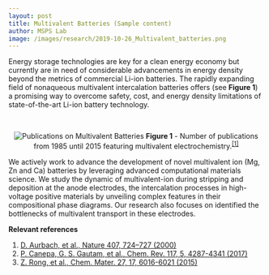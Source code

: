 ```yaml
---
layout: post
title: Multivalent Batteries (Sample content)
author: MSPS Lab
image: /images/research/2019-10-26_Multivalent_batteries.png
---
```


Energy storage technologies are key for a clean energy economy but currently are in need of considerable advancements in energy density beyond the metrics of commercial Li-ion batteries.
The rapidly expanding field of nonaqueous multivalent intercalation batteries offers (see **Figure 1**) a promising way to overcome safety, cost, and energy density limitations of state-of-the-art Li-ion battery technology.

<br>

<p style="text-align:center;">
<img class="center-block" style="margin:auto;" src="/images/research/Mgbatteries.jpeg" alt="Publications on Multivalent Batteries"/>
<b>Figure 1</b> - Number of publications from 1985 until 2015 featuring multivalent electrochemistry.<sup><a href="https://doi.org/10.1021/acs.chemrev.6b00614">[1]</a></sup>
</p>


We actively work to advance the development of novel multivalent ion (Mg, Zn and Ca) batteries by leveraging advanced computational materials science. We study the dynamic of multivalent-ion during stripping and deposition at the anode electrodes, the intercalation processes in high-voltage positive materials by unveiling complex features in their compositional phase diagrams. Our research also focuses on identified the bottlenecks of multivalent transport in these electrodes.

**Relevant references**

1. [D. Aurbach, et al., Nature 407, 724–727 (2000)](https://doi.org/10.1038/35037553)
2. [P. Canepa, G. S. Gautam, et al., Chem. Rev. 117, 5, 4287-4341 (2017)](https://doi.org/10.1021/acs.chemrev.6b00614)
3. [Z. Rong, et al., Chem. Mater. 27, 17, 6016-6021 (2015)](https://doi.org/10.1021/acs.chemmater.5b02342)
